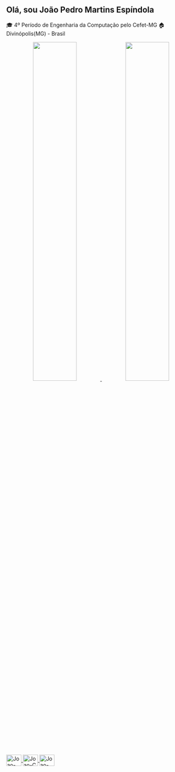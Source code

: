 ## Olá, sou João Pedro Martins Espíndola
🎓 4º Período de Engenharia da Computação pelo Cefet-MG
🏠 Divinópolis(MG) - Brasil
<div align="center">
  <a href="https://github.com/JoaoMEspindola">
  <img width="48%" src="https://github-readme-stats.vercel.app/api?username=JoaoMEspindola&show_icons=true&theme=dracula&include_all_commits=true&count_private=true"/>
  <img width="48%" src="https://github-readme-stats.vercel.app/api/top-langs/?username=JoaoMEspindola&layout=compact&langs_count=7&theme=dracula"/>
</div>
<div style="display: inline_block"><br>
  <img align="center" alt="Joao-C++" height="30" width="40" src="https://cdn.jsdelivr.net/gh/devicons/devicon/icons/cplusplus/cplusplus-original.svg">
  <img align="center" alt="Joao-C" height="30" width="40" src="https://cdn.jsdelivr.net/gh/devicons/devicon/icons/c/c-original.svg">
  <img align="center" alt="Joao-Python" height="30" width="40" src="https://cdn.jsdelivr.net/gh/devicons/devicon/icons/python/python-original.svg">
